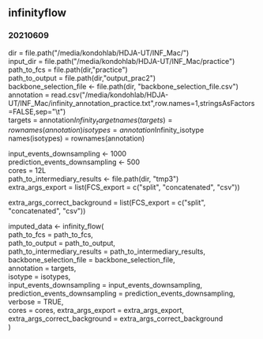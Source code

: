 ## infinityflow  
### 20210609  

dir = file.path("/media/kondohlab/HDJA-UT/INF_Mac/")  
input_dir = file.path("/media/kondohlab/HDJA-UT/INF_Mac/practice")  
path_to_fcs = file.path(dir,"practice")  
path_to_output = file.path(dir,"output_prac2")  
backbone_selection_file <- file.path(dir, "backbone_selection_file.csv")  
annotation = read.csv("/media/kondohlab/HDJA-UT/INF_Mac/infinity_annotation_practice.txt",row.names=1,stringsAsFactors=FALSE,sep="\t")  
targets = annotation$Infinity_target  
names(targets) = rownames(annotation)  
isotypes = annotation$Infinity_isotype  
names(isotypes) = rownames(annotation)  
  
input_events_downsampling <- 1000  
prediction_events_downsampling <- 500  
cores = 12L  
path_to_intermediary_results <- file.path(dir, "tmp3")  
extra_args_export = list(FCS_export = c("split", "concatenated", "csv"))  

extra_args_correct_background = list(FCS_export = c("split", "concatenated", "csv"))  

imputed_data <- infinity_flow(  
    path_to_fcs = path_to_fcs,  
    path_to_output = path_to_output,  
    path_to_intermediary_results = path_to_intermediary_results,  
    backbone_selection_file = backbone_selection_file,  
    annotation = targets,  
    isotype = isotypes,  
    input_events_downsampling = input_events_downsampling,  
    prediction_events_downsampling = prediction_events_downsampling,  
    verbose = TRUE,  
    cores = cores, extra_args_export = extra_args_export,   
    extra_args_correct_background = extra_args_correct_background   
    )  
